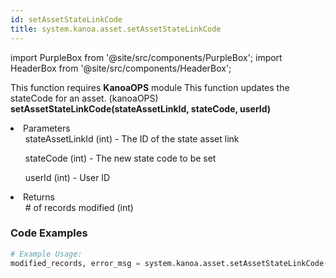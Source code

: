 ```yaml
---
id: setAssetStateLinkCode
title: system.kanoa.asset.setAssetStateLinkCode
---
```


import PurpleBox from '@site/src/components/PurpleBox';
import HeaderBox from '@site/src/components/HeaderBox';

<PurpleBox>This function requires <b>KanoaOPS</b> module</PurpleBox>
<HeaderBox header="Description">This function updates the stateCode for an asset. (kanoaOPS)</HeaderBox>
<HeaderBox header="Syntax">
    <b>setAssetStateLinkCode(stateAssetLinkId, stateCode, userId)</b>
    <li> Parameters <br />
        <ul>stateAssetLinkId (int) - The ID of the state asset link</ul>
        <ul>stateCode (int) - The new state code to be set</ul>
        <ul>userId (int) - User ID</ul>
    </li>
    <li> Returns <br />
        <ul># of records modified (int)</ul>
    </li>
</HeaderBox>

### Code Examples

```python
# Example Usage:
modified_records, error_msg = system.kanoa.asset.setAssetStateLinkCode(123, 456, 789)
